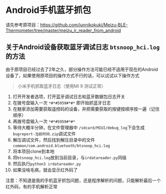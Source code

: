 # Android手机蓝牙抓包

请先参考原项目：https://github.com/junnikokuki/Meizu-BLE-Thermometer/tree/master/meizu_ir_reader_from_android

## 关于Android设备获取蓝牙调试日志 `btsnoop_hci.log` 的方法

由于原项目已经过去了2年之久，部分操作方法可能已经不适用于现在的Android设备了，如果使用原项目的操作方式不行的话，可以试试以下操作方式

> 小米手机抓取蓝牙日志（使用MI 9 测试正常）
1. 打开开发者选项，打开蓝牙调试日志和蓝牙数据包日志开关
1. 在拨号盘输入一次  `*#*#5959#*#*`  即开始抓蓝牙日志
1. 在魅家添加需要获取遥控码的设备，并把需要获取的按键按顺序按一遍（记住顺序）
1. 再拨号盘输入一次  `*#*#5959#*#*`
1. 等待大概半分钟，在文件管理器中 `/sdcard/MIUI/debug_log`下会生成`bugreport-当前时间.zip`调试文件
1. 解压调试文件，然后找到解压目录中的文件 `common/com.android.bluetooth/btsnoop_hci.log`
1. 将本项目clone到本地
1. 将`btsnoop_hci.log`放到当前目录，与`irdatareader.py`同级
1. 然后执行`python3 irdatareader.py`
1. 如果没啥毛病，就会显示红外码了


注意：不知道是我的手机蓝牙抓包问题，还是程序解析的问题，只能解析最后一个红外码，有的手机解析正常